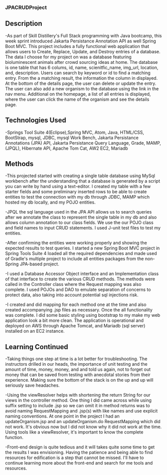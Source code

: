 ### JPACRUDProject

## Description
-As part of Skill Distillery's Full Stack programming with Java bootcamp, this week sprint introduced Jakarta Persistance Annotation API as well Spring Boot MVC. This project includes a fully functional web application that allows users to Create, Replace, Update, and Destroy entries of a database. The data I choose for my project on was a database featuring bioluminescent animals after crowd sourcing ideas at home. The database is one table that has 6 colums, id, name, scienitfic_name, img_url, location, and, description. Users can search by keyword or id to find a matching entry. From the a matching result, the information the column in displayed. At the bottom of the details page, the user can delete or update the entry. The user can also add a new organism to the database using the link in the nav menu. Additional on the homepage, a list of all entries is displayed, where the user can click the name of the organism and see the details page.


## Technologies Used
-Springs Tool Suite 4(Eclipse),Spring MVC, Atom, Java, HTML/CSS, BootStrap, mysql, JDBC, mysql Work Bench, Jakarta Persistance Annotations (JPA) API, Jakarta Persistance Query Language, Grade, MAMP, (JPQL), Hibernate API, Apache Tom Cat, AW2 EC2, Mariadb



## Methods

-This projected started with creating a single table database using MySql workbench after the understanding that a database is generated by a script you can write by hand using a text-editor.  I created my table with a few starter fields and some preliminary inserted rows to be able to create entities to test the connection with my db through JDBC, MAMP which hosted my db locally, and my POJO entities.

-JPQL the sql language used in the JPA API allows us to search queries after we annotate the class to represent the single table in my db and also allows column annotation to our class fields. We use the our POJO class and field names to input CRUD statements. I used J-unit test files to test my entities.

-After confirming the entities were working properly and showing the expected results to test queries. I started a new Spring Boot MVC project in Spring Tools Suite 4 loaded all the required dependencies and made used of Gradle's multiple project to include all entities packages from the non-Spring JPA-based project.

-I used a Database Accessor Object interface and an Implementation class of that interface to create the various CRUD methods. The methods were called in the Controller class where the Request mapping was also complete. I used POJOs and DAO to emulate separation of concerns to protect data, also taking into account potential sql injections risk.

-I created and did mapping for each method one at the time and also created accompanying .jsp files as necessary. Once the all functionality was complete. I did some basic styling using bootstrap to my make my web application look a bit more clean. The application is operational and deployed on AWS through Apache Tomcat, and Mariadb (sql server) installed on an EC2 instance.



## Learning Continued

-Taking things one step at time is a lot better for troubleshooting. The instructors drilled in our heads, the importance of unit testing and the amount of time, money, money, and and told us again, not to forget out money that can be saved from testing with anecdotal stories from their experience. Making sure the bottom of the stack is on the up and up will seriously save headaches.

-Using the viewResolver helps with shortening the return String for our views in the controller method. One thing I did came across while using suffix setting to include .jsp so we can omit it in method returns was to avoid naming RequestMapping and .jsp(s) with like names and use explicit naming conventions. At one point in the project I had an updateOrganism.jsp and an updateOrganism.do RequestMapping which did not work. It's obvious now but I did not know why it did not work at the time. Using tools like a viewResolver, it's important to know the complete function.

-Front-end design is quite tedious and it will takes quite some time to get the results I was envisioning. Having the patience and being able to find resources for edification is a step that cannot be missed. I'll have to continue learning more about the front-end and search for me tools and resources.
